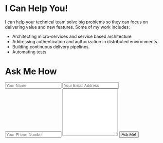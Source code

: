# I Can Help You!

I can help your technical team solve big problems so they can focus on
delivering value and new features. Some of my work includes:

* Architecting micro-services and service based architecture
* Addressing authentication and authorization in distributed
  environments.
* Building continuous delivery pipelines.
* Automating tests

# Ask Me How

<form id="contact" accept-charset="UTF-8" action="https://fredjean.net/rest/contact" method="POST">
  <input type="text" name="name" placeholder="Your Name" />
  <input type="email" name="email" placeholder="Your Email Address"/>
  <input type="text" name="phone" placeholder="Your Phone Number" />
  <textarea rows=10 name="message" placeholder="How can I help you?">
  </textarea>
  <button type="submit">Ask Me!</button>
</form>


